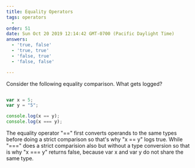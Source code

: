 ```yaml
---
title: Equality Operators  
tags: operators
  - 
order: 51
date: Sun Oct 20 2019 12:14:42 GMT-0700 (Pacific Daylight Time)
answers: 
  - 'true, false'
  - 'true, true'
  - 'false, true'
  - 'false, false'

---
```


Consider the following equality comparison. What gets logged?

```javascript

var x = 5;
var y = "5";

console.log(x == y);
console.log(x === y);
```


<!-- explanation -->
The equality operator "==" first converts operands to the same types before doing a strict comparison so that's why "x == y" logs true. While "===" does a strict comparision also but without a type conversion so that is why "x === y" returns false, because var x and var y do not share the same type.

